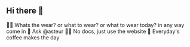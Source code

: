 ## Hi there 👋

🙋‍♀️ Whats the wear? or what to wear? or what to wear today? in any way come in
🌈 Ask @asteur
👩‍💻 No docs, just use the website
🍿 Everyday's coffee makes the day

